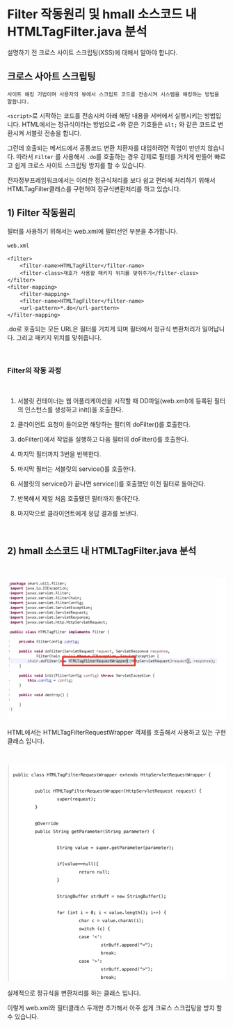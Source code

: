 
# Filter 작동원리 및 hmall 소스코드 내 HTMLTagFilter.java 분석

설명하기 전 크로스 사이트 스크립팅(XSS)에 대해서 알아야 합니다. 

## 크로스 사아트 스크립팅
~~~
사이트 해킹 기법이며 사용자의 뷰에서 스크립트 코드를 전송시켜 시스템을 해킹하는 방법을 말합니다.
~~~

`<script>`로 시작하는 코드를 전송시켜 아래 해당 내용을 서버에서 실행시키는 방법입니다. HTML에서는 정규식이라는 방법으로 `<`와 같은 기호들은 `&lt;` 와 같은 코드로 변환시켜 서블릿 전송을 합니다.

그런데 호출되는 메서드에서 공통코드 변환 치환자를 대입하려면 작업이 만만치 않습니다. 따라서 `Filter` 를 사용해서 `.do`를 호출하는 경우 강제로 필터를 거치게 만들어 빠르고 쉽게 크로스 사이트 스크립팅 방지를 할 수 있습니다.

전자정부프레임워크에서는 이러한 정규식처리를 보다 쉽고 편라헤 처리하기 위해서 HTMLTagFilter클래스를 구현허여 정규식변환처리를 하고 있습니다.



## 1) Filter 작동원리

필터를 사용하기 위해서는 web.xml에 필터선언 부분을 추가합니다.

`web.xml`
~~~
<filter>
    <filter-name>HTMLTagFilter</filter-name>
    <filter-class>재호가 사용할 패키지 위치를 맞취주기</filter-class>
</filter>    
<filter-mapping>
    <filter-mapping>
    <filter-name>HTMLTagFilter</filter-name>
    <url-pattern>*.do</url-parttern>
</filter-mapping>
~~~

.do로 호출되는 모든 URL은 필터를 거치게 되며 필터에서 정규식 변환처리가 일어납니다.
그리고 패키지 위치를 맞취줍니다.


<br>

   ### Filter의 작동 과정
<br>

1. 서블릿 컨테이너는 웹 어플리케이션을 시작할 때 DD파일(web.xml)에 등록된 필터의 인스턴스를 생성하고 init()을 호출한다.

2. 클라이언트 요청이 들어오면 해당하는 필터의 doFilter()를 호출한다.

3. doFilter()에서 작업을 실행하고 다음 필터의 doFilter()를 호출한다.

4. 마지막 필터까지 3번을 반복한다.

5. 마지막 필터는 서블릿의 service()를 호출한다.

6. 서블릿의 service()가 끝나면 service()를 호출했던 이전 필터로 돌아간다.

7. 반복해서 제일 처음 호출됐던 필터까지 돌아간다.

8. 마지막으로 클라이언트에게 응답 결과를 보낸다.

<br>

## 2) hmall 소스코드 내 HTMLTagFilter.java 분석
<br>

![main_img4](./img/main_img4.png)

HTML에서는 HTMLTagFilterRequestWrapper 객체를 호출해서 사용하고 있는 구현 클래스 입니다.

<br>

![main_img5](./img/main_img5.png)

실제적으로 정규식을 변환처리를 하는 클래스 입니다.

이렇게 web.xml와 필터클래스 두개만 추가해서 아주 쉽게 크로스 스크립팅을 방지 할 수 있습니다.


